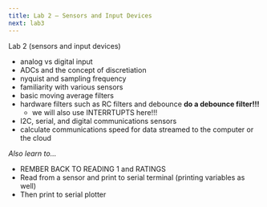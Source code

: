 ```yaml
---
title: Lab 2 — Sensors and Input Devices
next: lab3
---
```


Lab 2 (sensors and input devices)
- analog vs digital input
- ADCs and the concept of discretiation 
- nyquist and sampling frequency 
- familiarity with various sensors 
- basic moving average filters
- hardware filters such as RC filters and debounce **do a debounce filter!!!**
  - we will also use INTERRTUPTS here!!! 
- I2C, serial, and digital communications sensors
- calculate communications speed for data streamed to the computer or the cloud 


*Also learn to...*
- REMBER BACK TO READING 1 and RATINGS
- Read from a sensor and print to serial terminal (printing variables as well)
- Then print to serial plotter